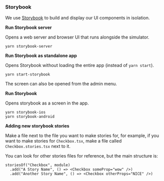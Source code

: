 ### Storybook

We use [Storybook](https://storybook.js.org/tutorials/intro-to-storybook/react-native/en/get-started/) to build and display our UI components in isolation.

**Run Storybook server**

Opens a web server and browser UI that runs alongside the simulator.

```
yarn storybook-server
```

**Run Storybook as standalone app**

Opens Storybook without loading the entire app (instead of `yarn start`).

```
yarn start-storybook
```

The screen can also be opened from the admin menu.

**Run Storybook**

Opens storybook as a screen in the app.

```
yarn storybook-ios
yarn storybook-android
```

**Adding new storybook stories**

Make a file next to the file you want to make stories for, for example, if you want to make stories for `Checkbox.tsx`, make a file called `Checkbox.stories.tsx` next to it.

You can look for other stories files for reference, but the main structure is:

```tsx
storiesOf("Checkbox", module)
  .add("A Story Name", () => <Checkbox someProp="wow" />)
  .add("Another Story Name", () => <Checkbox otherProps="NICE" />)
```
